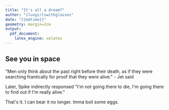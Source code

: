 ```yaml
---
title: "It's all a dream?"
author: "iluvgirlswithglasses"
date: "{{mdtime}}"
geometry: margin=2cm
output: 
  pdf_document: 
    latex_engine: xelatex
---
```


## See you in space

"Men only think about the past right before their death, as if they were searching frantically for proof that they were alive." - Jet said

Later, Spike indirectly responsed "I'm not going there to die, I'm going there to find out if I'm really alive."

That's it. I can bear it no longer. Imma boil some eggs.
